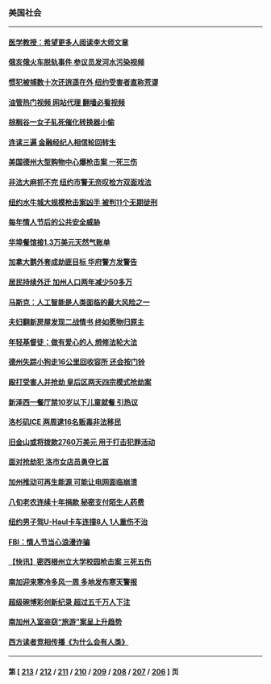 ### 美国社会
---
#### [医学教授：希望更多人阅读李大师文章](../../pages/ncid1078160/n13931450.md?02180045) 
#### [俄亥俄火车脱轨事件 参议员发河水污染视频](../../pages/ncid1078160/n13931535.md?02180045) 
#### [惯犯被捕数十次还逍遥在外 纽约受害者直称荒谬](../../pages/ncid1078160/n13931739.md?02180045) 
#### [油管热门视频 网站代理 翻墙必看视频](http://138.2.39.72:81/youtube.html?epic-marker?02180045)
#### [棕榈谷一女子轧死催化转换器小偷](../../pages/ncid1078160/n13931464.md?02180045) 
#### [连读三遍 金融经纪人相信轮回转生](../../pages/ncid1078160/n13929830.md?02180045) 
#### [美国德州大型购物中心爆枪击案 一死三伤](../../pages/ncid1078160/n13931193.md?02180045) 
#### [非法大麻抓不完 纽约市警无奈叹检方双面戏法](../../pages/ncid1078160/n13930940.md?02180045) 
#### [纽约水牛城大规模枪击案凶手 被判11个无期徒刑](../../pages/ncid1078160/n13930877.md?02180045) 
#### [每年情人节后的公共安全威胁](../../pages/ncid1078160/n13930755.md?02180045) 
#### [华埠餐馆接1.3万美元天然气账单](../../pages/ncid1078160/n13930736.md?02180045) 
#### [加拿大鹅外套成劫匪目标 华府警方发警告](../../pages/ncid1078160/n13930649.md?02180045) 
#### [居民持续外迁 加州人口两年减少50多万](../../pages/ncid1078160/n13930686.md?02180045) 
#### [马斯克：人工智能是人类面临的最大风险之一](../../pages/ncid1078160/n13930566.md?02180045) 
#### [夫妇翻新房屋发现二战情书 终如愿物归原主](../../pages/ncid1078160/n13930213.md?02180045) 
#### [年轻基督徒：做有爱心的人 想修法轮大法](../../pages/ncid1078160/n13929803.md?02180045) 
#### [德州失踪小狗走16公里回收容所 还会按门铃](../../pages/ncid1078160/n13930037.md?02180045) 
#### [殴打受害人并抢劫 皇后区两天四宗模式抢劫案](../../pages/ncid1078160/n13930092.md?02180045) 
#### [新泽西一餐厅禁10岁以下儿童就餐 引热议](../../pages/ncid1078160/n13929958.md?02180045) 
#### [洛杉矶ICE 两周逮16名贩毒非法移民](../../pages/ncid1078160/n13930099.md?02180045) 
#### [旧金山或将拨款2760万美元 用于打击犯罪活动](../../pages/ncid1078160/n13930064.md?02180045) 
#### [面对抢劫犯   洛市女店员勇夺匕首](../../pages/ncid1078160/n13929950.md?02180045) 
#### [加州推动可再生能源 可能让电网面临崩溃](../../pages/ncid1078160/n13929907.md?02180045) 
#### [八旬老农连续十年捐款 秘密支付陌生人药费](../../pages/ncid1078160/n13929412.md?02180045) 
#### [纽约男子驾U-Haul卡车连撞8人 1人重伤不治](../../pages/ncid1078160/n13929383.md?02180045) 
#### [FBI：情人节当心浪漫诈骗](../../pages/ncid1078160/n13929381.md?02180045) 
#### [【快讯】密西根州立大学校园枪击案 三死五伤](../../pages/ncid1078160/n13929314.md?02180045) 
#### [南加迎来寒冷多风一周 多地发布寒天警报](../../pages/ncid1078160/n13929230.md?02180045) 
#### [超级碗博彩创新纪录 超过五千万人下注](../../pages/ncid1078160/n13929211.md?02180045) 
#### [南加州入室盗窃“旅游”案呈上升趋势](../../pages/ncid1078160/n13929212.md?02180045) 
#### [西方读者竞相传播《为什么会有人类》](../../pages/ncid1078160/n13929072.md?02180045) 

---
#### 第 [ [213](./213.md?02180045) / [212](./212.md?02180045) / [211](./211.md?02180045) / [210](./210.md?02180045) / [209](./209.md?02180045) / [208](./208.md?02180045) / [207](./207.md?02180045) / [206](./206.md?02180045) ] 页
